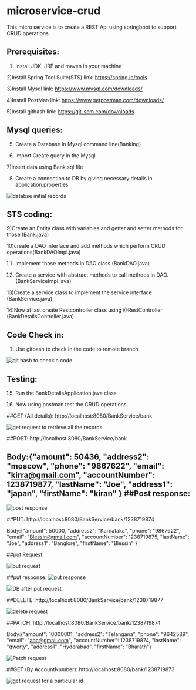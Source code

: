 # microservice-crud

This micro service is to create a REST Api using springboot to support CRUD operations.

Prerequisites:
--------------
1) Install JDK, JRE and maven in your machine

2)Install Spring Tool Suite(STS)
link: https://spring.io/tools

3)Install Mysql 
link: https://www.mysql.com/downloads/

4)Install PostMan
link: https://www.getpostman.com/downloads/

5)Install gitbash
link: https://git-scm.com/downloads

Mysql queries:
-------------

5) Create a Database in Mysql command line(Banking)

5) Import Create query in the Mysql

7)Insert data using Bank.sql file 

8) Create a connection to DB by giving necessary details in application.properties

![databse initial records](https://user-images.githubusercontent.com/57008406/67829957-f32d9a00-fafe-11e9-85d2-6585fb8e5504.PNG)

STS coding:
-----------
9)Create an Entity class with variables and getter and setter methods for those (Bank.java)

10)create a DAO interface and add methods which perform CRUD operations(BankDAOImpl.java)

11) Implement those methods in DAO class.(BankDAO.java)

12) Create a service with abstract methods to call methods in DAO.(BankServiceImpl.java)

13)Create a service class to implement the service interface (BankService.java)

14)Now at last create Restcontroller class using @RestController (BankDetailsController.java)

Code Check in:
--------------
1) Use gitbash to check in the code to remote branch

![git bash to checkin code](https://user-images.githubusercontent.com/57008406/67830057-5a4b4e80-faff-11e9-83fe-d06529fcae7e.PNG)


Testing:
--------
15) Run the BankDetailsApplication.java class

16) Now using postman test the CRUD operations.

##GET (All details):  http://localhost:8080/BankService/bank

![get request to retrieve all the records](https://user-images.githubusercontent.com/57008406/67830055-5a4b4e80-faff-11e9-9be5-4a151c946e44.PNG)

##POST: http://localhost:8080/BankService/bank

Body:{"amount": 50436,
    "address2": "moscow",
    "phone": "9867622",
    "email": "kirra@gmail.com",
    "accountNumber": 1238719877,
    "lastName": "Joe",
    "address1": "japan",
    "firstName": "kiran"
}
##Post response:
--------------

![post response](https://user-images.githubusercontent.com/57008406/67830063-5ae3e500-faff-11e9-95ad-55638f2f69e6.PNG)


##PUT:  http://localhost:8080/BankService/bank/1238719874

Body:{"amount": 50000,
    "address2": "Karnataka",
    "phone": "9867622",
    "email": "Blessin@gmail.com",
    "accountNumber": 1238719875,
    "lastName": "Joe",
    "address1": "Banglore",
    "firstName": "Blessin"
}

##put Request:

![put request](https://user-images.githubusercontent.com/57008406/67830064-5b7c7b80-faff-11e9-8560-94c25ffdcadf.PNG)

##put response:
![put response](https://user-images.githubusercontent.com/57008406/67830065-5b7c7b80-faff-11e9-9a03-d0e638979f93.PNG)

![DB after put request](https://user-images.githubusercontent.com/57008406/67830051-59b2b800-faff-11e9-8fc1-4a9eb794df08.PNG)

##DELETE: http://localhost:8080/BankService/bank/1238719877

![delete request](https://user-images.githubusercontent.com/57008406/67830053-59b2b800-faff-11e9-9e29-f545b02f0904.PNG)

##PATCH: http://localhost:8080/BankService/bank/1238719874

Body:{"amount": 10000001,
    "address2": "Telangana",
    "phone": "9642589",
    "email": "abc@gmail.com",
    "accountNumber": 1238719874,
    "lastName": "qwerty",
    "address1": "Hyderabad",
    "firstName": "Bharath"}
    
 ![Patch request](https://user-images.githubusercontent.com/57008406/67830061-5ae3e500-faff-11e9-8e4e-bb1cff4ddc1a.PNG)
    
##GET (By AccountNumber):  http://localhost:8080/bank/1238719873

![get request for a particular id](https://user-images.githubusercontent.com/57008406/67830054-5a4b4e80-faff-11e9-93bc-1210b08cbf7b.PNG)



